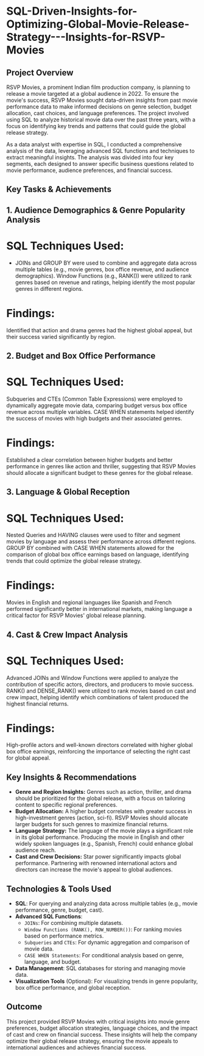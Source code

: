 # SQL-Driven-Insights-for-Optimizing-Global-Movie-Release-Strategy---Insights-for-RSVP-Movies
## Project Overview

RSVP Movies, a prominent Indian film production company, is planning to release a movie targeted at a global audience in 2022. To ensure the movie's success, RSVP Movies sought data-driven insights from past movie performance data to make informed decisions on genre selection, budget allocation, cast choices, and language preferences. The project involved using SQL to analyze historical movie data over the past three years, with a focus on identifying key trends and patterns that could guide the global release strategy.

As a data analyst with expertise in SQL, I conducted a comprehensive analysis of the data, leveraging advanced SQL functions and techniques to extract meaningful insights. The analysis was divided into four key segments, each designed to answer specific business questions related to movie performance, audience preferences, and financial success.

## Key Tasks & Achievements

## 1. Audience Demographics & Genre Popularity Analysis
# SQL Techniques Used:
- JOINs and GROUP BY were used to combine and aggregate data across multiple tables (e.g., movie genres, box office revenue, and audience demographics).
Window Functions (e.g., RANK()) were utilized to rank genres based on revenue and ratings, helping identify the most popular genres in different regions.
# Findings: 
Identified that action and drama genres had the highest global appeal, but their success varied significantly by region.

## 2. Budget and Box Office Performance
# SQL Techniques Used:
Subqueries and CTEs (Common Table Expressions) were employed to dynamically aggregate movie data, comparing budget versus box office revenue across multiple variables.
CASE WHEN statements helped identify the success of movies with high budgets and their associated genres.
# Findings: 
Established a clear correlation between higher budgets and better performance in genres like action and thriller, suggesting that RSVP Movies should allocate a significant budget to these genres for the global release.

## 3. Language & Global Reception
# SQL Techniques Used:
Nested Queries and HAVING clauses were used to filter and segment movies by language and assess their performance across different regions.
GROUP BY combined with CASE WHEN statements allowed for the comparison of global box office earnings based on language, identifying trends that could optimize the global release strategy.
# Findings: 
Movies in English and regional languages like Spanish and French performed significantly better in international markets, making language a critical factor for RSVP Movies' global release planning.

## 4. Cast & Crew Impact Analysis
# SQL Techniques Used:
Advanced JOINs and Window Functions were applied to analyze the contribution of specific actors, directors, and producers to movie success.
RANK() and DENSE_RANK() were utilized to rank movies based on cast and crew impact, helping identify which combinations of talent produced the highest financial returns.
# Findings:
High-profile actors and well-known directors correlated with higher global box office earnings, reinforcing the importance of selecting the right cast for global appeal.

## Key Insights & Recommendations

- **Genre and Region Insights:** Genres such as action, thriller, and drama should be prioritized for the global release, with a focus on tailoring content to specific regional preferences.
- **Budget Allocation:** A higher budget correlates with greater success in high-investment genres (action, sci-fi). RSVP Movies should allocate larger budgets for such genres to maximize financial returns.
- **Language Strategy:** The language of the movie plays a significant role in its global performance. Producing the movie in English and other widely spoken languages (e.g., Spanish, French) could enhance global audience reach.
- **Cast and Crew Decisions:** Star power significantly impacts global performance. Partnering with renowned international actors and directors can increase the movie's appeal to global audiences.

## Technologies & Tools Used

- **SQL**: For querying and analyzing data across multiple tables (e.g., movie performance, genre, budget, cast).
- **Advanced SQL Functions**:
  - `JOINs`: For combining multiple datasets.
  - `Window Functions (RANK(), ROW_NUMBER())`: For ranking movies based on performance metrics.
  - `Subqueries` and `CTEs`: For dynamic aggregation and comparison of movie data.
  - `CASE WHEN Statements`: For conditional analysis based on genre, language, and budget.
- **Data Management**: SQL databases for storing and managing movie data.
- **Visualization Tools** (Optional): For visualizing trends in genre popularity, box office performance, and global reception.

## Outcome

This project provided RSVP Movies with critical insights into movie genre preferences, budget allocation strategies, language choices, and the impact of cast and crew on financial success. These insights will help the company optimize their global release strategy, ensuring the movie appeals to international audiences and achieves financial success.
